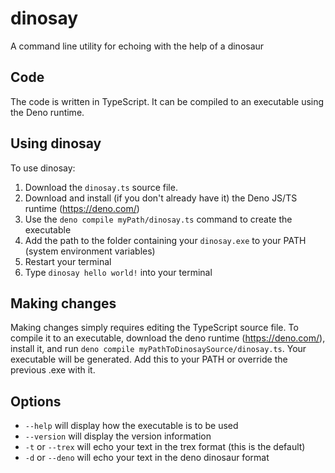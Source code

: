 # dinosay
A command line utility for echoing with the help of a dinosaur

## Code
The code is written in TypeScript. It can be compiled to an executable using the Deno runtime.

## Using dinosay
To use dinosay:
1. Download the `dinosay.ts` source file.
2. Download  and install (if you don't already have it) the Deno JS/TS runtime (https://deno.com/)
3. Use the `deno compile myPath/dinosay.ts` command to create the executable
4. Add the path to the folder containing your `dinosay.exe` to your PATH (system environment variables)
5. Restart your terminal
6. Type `dinosay hello world!` into your terminal
 
## Making changes
Making changes simply requires editing the TypeScript source file. To compile it to an executable, download the deno runtime (https://deno.com/), install it, and run `deno compile myPathToDinosaySource/dinosay.ts`. Your executable will be generated. Add this to your PATH or override the previous .exe with it. 

## Options
- `--help` will display how the executable is to be used
- `--version` will display the version information
- `-t` or `--trex` will echo your text in the trex format (this is the default)
- `-d` or `--deno` will echo your text in the deno dinosaur format
